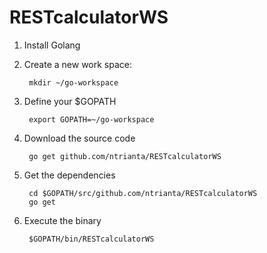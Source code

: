 RESTcalculatorWS
================

1. Install Golang
2. Create a new work space:

        mkdir ~/go-workspace
3. Define your $GOPATH

        export GOPATH=~/go-workspace
4. Download the source code

        go get github.com/ntrianta/RESTcalculatorWS
5. Get the dependencies

        cd $GOPATH/src/github.com/ntrianta/RESTcalculatorWS
        go get

6. Execute the binary

        $GOPATH/bin/RESTcalculatorWS

